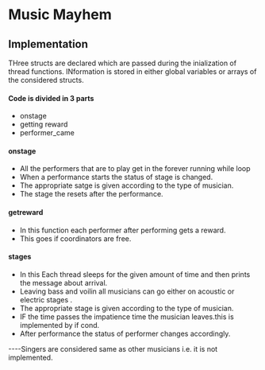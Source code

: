 
# Music Mayhem

## Implementation
THree structs are declared which are passed during the inialization of thread functions.
INformation is stored in either global variables or arrays of the considered structs.

#### Code is divided in 3 parts

- onstage
- getting reward
- performer_came


#### onstage
- All the performers that are to play get in the forever running while loop
- When a performance starts the status of stage is changed.
- The appropriate satge is given according to the type of musician.
- The stage the resets after the performance.


#### getreward
- In this function  each performer after performing gets a reward.
- This goes if coordinators are free.

#### stages
- In this Each thread sleeps for the given amount of time and then prints the message about arrival.
- Leaving bass and voilin all musicians can go either on acoustic or electric stages .
- The appropriate stage is given according to the type of musician.
- IF the time passes the impatience time the musician leaves.this is implemented by if cond.
- After performance the status of performer changes accordingly.


----Singers are considered same as other musicians i.e. it is not implemented.